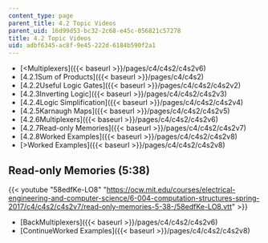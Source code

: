 ```yaml
---
content_type: page
parent_title: 4.2 Topic Videos
parent_uid: 16d99d53-bc32-2c68-e45c-056821c57278
title: 4.2 Topic Videos
uid: adbf6345-ac8f-9e45-222d-6184b590f2a1
---
```


*   [<Multiplexers]({{< baseurl >}}/pages/c4/c4s2/c4s2v6)
*   [4.2.1Sum of Products]({{< baseurl >}}/pages/c4/c4s2)
*   [4.2.2Useful Logic Gates]({{< baseurl >}}/pages/c4/c4s2/c4s2v2)
*   [4.2.3Inverting Logic]({{< baseurl >}}/pages/c4/c4s2/c4s2v3)
*   [4.2.4Logic Simplification]({{< baseurl >}}/pages/c4/c4s2/c4s2v4)
*   [4.2.5Karnaugh Maps]({{< baseurl >}}/pages/c4/c4s2/c4s2v5)
*   [4.2.6Multiplexers]({{< baseurl >}}/pages/c4/c4s2/c4s2v6)
*   [4.2.7Read-only Memories]({{< baseurl >}}/pages/c4/c4s2/c4s2v7)
*   [4.2.8Worked Examples]({{< baseurl >}}/pages/c4/c4s2/c4s2v8)
*   [\>Worked Examples]({{< baseurl >}}/pages/c4/c4s2/c4s2v8)

Read-only Memories (5:38)
-------------------------

{{< youtube "58edfKe-LO8" "https://ocw.mit.edu/courses/electrical-engineering-and-computer-science/6-004-computation-structures-spring-2017/c4/c4s2/c4s2v7/read-only-memories-5-38-/58edfKe-LO8.vtt" >}}

*   [BackMultiplexers]({{< baseurl >}}/pages/c4/c4s2/c4s2v6)
*   [ContinueWorked Examples]({{< baseurl >}}/pages/c4/c4s2/c4s2v8)